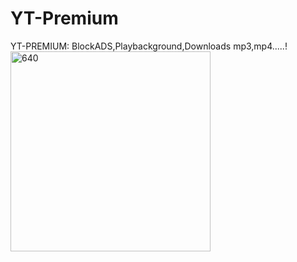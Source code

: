 # YT-Premium
YT-PREMIUM: BlockADS,Playbackground,Downloads mp3,mp4.....!
<img src="https://drive.google.com/uc?id=1Qp9WpUBmdtpX-1hH2baSJJlfYImHk42S&export=download" alt="640" width="320" />
